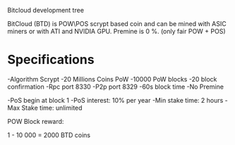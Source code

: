 
Bitcloud development tree

BitCloud (BTD) is POW\POS scrypt based coin and can be mined with ASIC miners or with ATI and NVIDIA GPU.
Premine is 0 %. (only fair POW + POS)


Specifications
===========================

-Algorithm Scrypt
-20 Millions Coins PoW
-10000 PoW blocks
-20 block confirmation
-Rpc port 8330
-P2p port 8329
-60s block time
-No Premine 

-PoS begin at block 1
-PoS interest: 10% per year
-Min stake time: 2 hours 
-Max Stake time: unlimited

POW Block reward:

1 - 10 000 = 2000 BTD coins
